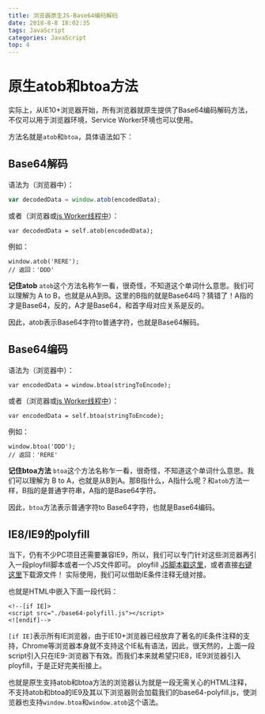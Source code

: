 ```yaml
---
title: 浏览器原生JS-Base64编码解码
date: 2018-8-8 18:02:35
tags: JavaScript
categories: JavaScript
top: 4
---
```


# 原生atob和btoa方法

实际上，从IE10+浏览器开始，所有浏览器就原生提供了Base64编码解码方法，不仅可以用于浏览器环境，Service Worker环境也可以使用。

方法名就是`atob`和`btoa`，具体语法如下：
<!-- more -->

## Base64解码
   语法为（浏览器中）：

```JavaScript
var decodedData = window.atob(encodedData);
```

或者（浏览器或[js Worker线程中](https://developer.mozilla.org/zh-CN/docs/Web/API/Worker/Worker)）：

```JS
var decodedData = self.atob(encodedData);
```

例如：

    window.atob('RERE');
    // 返回：'DDD'

**记住atob**
`atob`这个方法名称乍一看，很奇怪，不知道这个单词什么意思。我们可以理解为 A to B，也就是从A到B。这里的B指的就是Base64吗？猜错了！A指的才是Base64，反的，A才是Base64，和首字母对应关系是反的。

因此，atob表示Base64字符to普通字符，也就是Base64解码。

##  Base64编码

语法为（浏览器中）：
```JS
var encodedData = window.btoa(stringToEncode);
```


或者（浏览器或[js Worker线程中](https://developer.mozilla.org/zh-CN/docs/Web/API/Worker/Worker)）：

```JS
var encodedData = self.btoa(stringToEncode);
```


例如：
```JS
window.btoa('DDD');
// 返回：'RERE'
```

**记住btoa方法**
`btoa`这个方法名称乍一看，很奇怪，不知道这个单词什么意思。我们可以理解为 B to A，也就是从B到A。那B指什么，A指什么呢？和`atob`方法一样，B指的是普通字符串，A指的是Base64字符。

因此，`btoa`方法表示普通字符to Base64字符，也就是Base64编码。

## IE8/IE9的polyfill
当下，仍有不少PC项目还需要兼容IE9，所以，我们可以专门针对这些浏览器再引入一段ployfill脚本或者一个JS文件即可。
ployfill [JS脚本戳这里](https://github.com/davidchambers/Base64.js/blob/master/base64.js)，或者直接[右键这里](https://www.zhangxinxu.com/study/201808/base64-polyfill.js)下载源文件！
实际使用，我们可以借助IE条件注释无缝对接。

也就是HTML中嵌入下面一段代码：
```JS
<!--[if IE]>
<script src="./base64-polyfill.js"></script>
<![endif]-->
```
`[if IE]`表示所有IE浏览器，由于IE10+浏览器已经放弃了著名的IE条件注释的支持，Chrome等浏览器本身就不支持这个IE私有语法，因此，很天然的，上面一段script引入只在IE9-浏览器下有效。而我们本来就希望只IE8，IE9浏览器引入ployfill，于是正好完美衔接上。

也就是原生支持atob和btoa方法的浏览器认为就是一段无需关心的HTML注释，不支持atob和btoa的IE9及其以下浏览器则会加载我们的base64-polyfill.js，使浏览器也支持`window.btoa`和`window.atob`这个语法。
